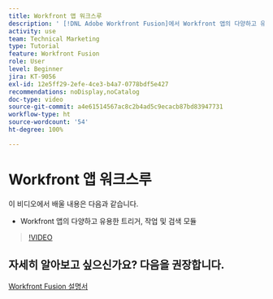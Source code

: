 ```yaml
---
title: Workfront 앱 워크스루
description: ' [!DNL Adobe Workfront Fusion]에서 Workfront 앱의 다양하고 유용한 트리거, 작업 및 검색 모듈에 대해 알아봅니다.'
activity: use
team: Technical Marketing
type: Tutorial
feature: Workfront Fusion
role: User
level: Beginner
jira: KT-9056
exl-id: 12e5ff29-2efe-4ce3-b4a7-0778bdf5e427
recommendations: noDisplay,noCatalog
doc-type: video
source-git-commit: a4e61514567ac8c2b4ad5c9ecacb87bd83947731
workflow-type: ht
source-wordcount: '54'
ht-degree: 100%

---
```


# Workfront 앱 워크스루

이 비디오에서 배울 내용은 다음과 같습니다.

* Workfront 앱의 다양하고 유용한 트리거, 작업 및 검색 모듈

>[!VIDEO](https://video.tv.adobe.com/v/335297/?quality=12&learn=on)


## 자세히 알아보고 싶으신가요? 다음을 권장합니다.

[Workfront Fusion 설명서](https://experienceleague.adobe.com/docs/workfront/using/adobe-workfront-fusion/workfront-fusion-2.html?lang=ko-KR)
